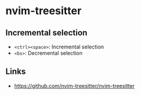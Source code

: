 # nvim-treesitter

## Incremental selection

- `<ctrl><space>`: Incremental selection
- `<bs>`: Decremental selection

## Links

- https://github.com/nvim-treesitter/nvim-treesitter
